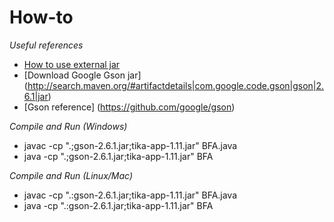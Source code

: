 # How-to

*Useful references*
  * [How to use external jar](http://www.programcreek.com/2014/01/compile-and-run-java-in-command-line-with-external-jars/)
  * [Download Google Gson jar] (http://search.maven.org/#artifactdetails|com.google.code.gson|gson|2.6.1|jar)
  * [Gson reference] (https://github.com/google/gson)

*Compile and Run (Windows)*
  * javac -cp ".;gson-2.6.1.jar;tika-app-1.11.jar" BFA.java
  * java -cp ".;gson-2.6.1.jar;tika-app-1.11.jar" BFA

*Compile and Run (Linux/Mac)*
  * javac -cp ".:gson-2.6.1.jar;tika-app-1.11.jar" BFA.java
  * java -cp ".:gson-2.6.1.jar;tika-app-1.11.jar" BFA